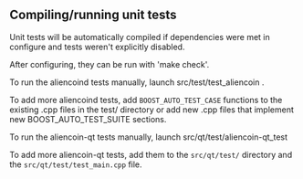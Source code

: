 Compiling/running unit tests
------------------------------------

Unit tests will be automatically compiled if dependencies were met in configure
and tests weren't explicitly disabled.

After configuring, they can be run with 'make check'.

To run the aliencoind tests manually, launch src/test/test_aliencoin .

To add more aliencoind tests, add `BOOST_AUTO_TEST_CASE` functions to the existing
.cpp files in the test/ directory or add new .cpp files that
implement new BOOST_AUTO_TEST_SUITE sections.

To run the aliencoin-qt tests manually, launch src/qt/test/aliencoin-qt_test

To add more aliencoin-qt tests, add them to the `src/qt/test/` directory and
the `src/qt/test/test_main.cpp` file.
